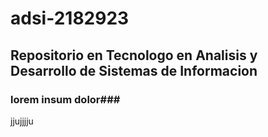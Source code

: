 # adsi-2182923
## Repositorio en Tecnologo en Analisis y Desarrollo de Sistemas de Informacion
### lorem insum dolor### 
jjujjjju




